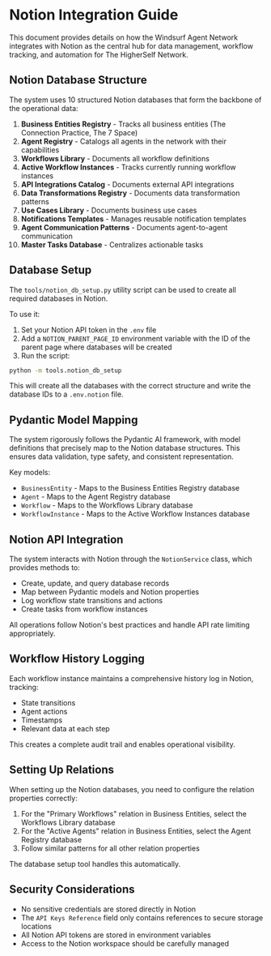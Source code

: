 # Notion Integration Guide

This document provides details on how the Windsurf Agent Network integrates with Notion as the central hub for data management, workflow tracking, and automation for The HigherSelf Network.

## Notion Database Structure

The system uses 10 structured Notion databases that form the backbone of the operational data:

1. **Business Entities Registry** - Tracks all business entities (The Connection Practice, The 7 Space)
2. **Agent Registry** - Catalogs all agents in the network with their capabilities
3. **Workflows Library** - Documents all workflow definitions
4. **Active Workflow Instances** - Tracks currently running workflow instances
5. **API Integrations Catalog** - Documents external API integrations
6. **Data Transformations Registry** - Documents data transformation patterns
7. **Use Cases Library** - Documents business use cases
8. **Notifications Templates** - Manages reusable notification templates
9. **Agent Communication Patterns** - Documents agent-to-agent communication
10. **Master Tasks Database** - Centralizes actionable tasks

## Database Setup

The `tools/notion_db_setup.py` utility script can be used to create all required databases in Notion. 

To use it:

1. Set your Notion API token in the `.env` file
2. Add a `NOTION_PARENT_PAGE_ID` environment variable with the ID of the parent page where databases will be created
3. Run the script:

```bash
python -m tools.notion_db_setup
```

This will create all the databases with the correct structure and write the database IDs to a `.env.notion` file.

## Pydantic Model Mapping

The system rigorously follows the Pydantic AI framework, with model definitions that precisely map to the Notion database structures. This ensures data validation, type safety, and consistent representation.

Key models:

- `BusinessEntity` - Maps to the Business Entities Registry database
- `Agent` - Maps to the Agent Registry database  
- `Workflow` - Maps to the Workflows Library database
- `WorkflowInstance` - Maps to the Active Workflow Instances database

## Notion API Integration

The system interacts with Notion through the `NotionService` class, which provides methods to:

- Create, update, and query database records 
- Map between Pydantic models and Notion properties
- Log workflow state transitions and actions
- Create tasks from workflow instances

All operations follow Notion's best practices and handle API rate limiting appropriately.

## Workflow History Logging

Each workflow instance maintains a comprehensive history log in Notion, tracking:

- State transitions
- Agent actions
- Timestamps
- Relevant data at each step

This creates a complete audit trail and enables operational visibility.

## Setting Up Relations

When setting up the Notion databases, you need to configure the relation properties correctly:

1. For the "Primary Workflows" relation in Business Entities, select the Workflows Library database
2. For the "Active Agents" relation in Business Entities, select the Agent Registry database
3. Follow similar patterns for all other relation properties

The database setup tool handles this automatically.

## Security Considerations

- No sensitive credentials are stored directly in Notion
- The `API Keys Reference` field only contains references to secure storage locations
- All Notion API tokens are stored in environment variables
- Access to the Notion workspace should be carefully managed
